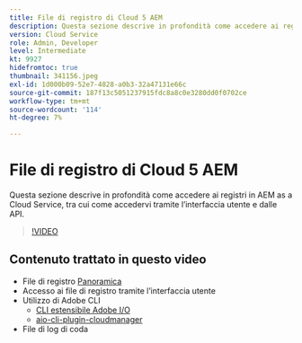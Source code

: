 ```yaml
---
title: File di registro di Cloud 5 AEM
description: Questa sezione descrive in profondità come accedere ai registri in AEM as a Cloud Service, tra cui come accedervi tramite l’interfaccia utente e dalle API.
version: Cloud Service
role: Admin, Developer
level: Intermediate
kt: 9927
hidefromtoc: true
thumbnail: 341156.jpeg
exl-id: 1d000b09-52e7-4828-a0b3-32a47131e66c
source-git-commit: 187f13c5051237915fdc8a8c0e3280dd0f0702ce
workflow-type: tm+mt
source-wordcount: '114'
ht-degree: 7%

---
```


# File di registro di Cloud 5 AEM

Questa sezione descrive in profondità come accedere ai registri in AEM as a Cloud Service, tra cui come accedervi tramite l’interfaccia utente e dalle API.

>[!VIDEO](https://video.tv.adobe.com/v/341156/?quality=12&learn=on)

## Contenuto trattato in questo video

+ File di registro [Panoramica](https://experienceleague.adobe.com/docs/experience-manager-learn/cloud-service/debugging/debugging-aem-as-a-cloud-service/logs.html)
+ Accesso ai file di registro tramite l’interfaccia utente
+ Utilizzo di Adobe CLI
   + [CLI estensibile Adobe I/O](https://github.com/adobe/aio-cli)
   + [aio-cli-plugin-cloudmanager](https://github.com/adobe/aio-cli-plugin-cloudmanager/blob/main/README.md)
+ File di log di coda